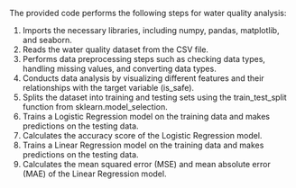 The provided code performs the following steps for water quality analysis:
1.	Imports the necessary libraries, including numpy, pandas, matplotlib, and seaborn.
2.	Reads the water quality dataset from the CSV file.
3.	Performs data preprocessing steps such as checking data types, handling missing values, and converting data types.
4.	Conducts data analysis by visualizing different features and their relationships with the target variable (is_safe).
5.	Splits the dataset into training and testing sets using the train_test_split function from sklearn.model_selection.
6.	Trains a Logistic Regression model on the training data and makes predictions on the testing data.
7.	Calculates the accuracy score of the Logistic Regression model.
8.	Trains a Linear Regression model on the training data and makes predictions on the testing data.
9.	Calculates the mean squared error (MSE) and mean absolute error (MAE) of the Linear Regression model.


